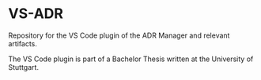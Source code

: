 # VS-ADR
Repository for the VS Code plugin of the ADR Manager and relevant artifacts.

The VS Code plugin is part of a Bachelor Thesis written at the University of Stuttgart.
